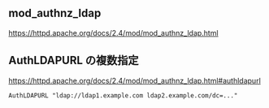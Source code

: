 
mod_authnz_ldap
--
https://httpd.apache.org/docs/2.4/mod/mod_authnz_ldap.html


AuthLDAPURL の複数指定
--
https://httpd.apache.org/docs/2.4/mod/mod_authnz_ldap.html#authldapurl

```
AuthLDAPURL "ldap://ldap1.example.com ldap2.example.com/dc=..."
```

